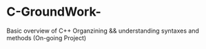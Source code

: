 # C-GroundWork-
Basic overview of C++
Organzining && understanding syntaxes and methods
(On-going Project)
